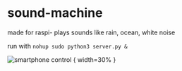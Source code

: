 # sound-machine
made for raspi- plays sounds like rain, ocean, white noise

run with `nohup sudo python3 server.py &`

![smartphone control](https://i.imgur.com/Xnp3lnz.png) { width=30% }
